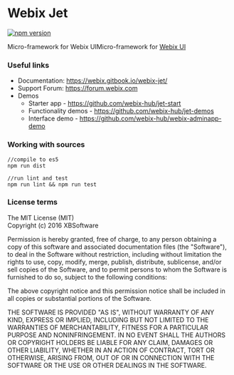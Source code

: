 Webix Jet
============

[![npm version](https://badge.fury.io/js/webix-jet.svg)](https://badge.fury.io/js/webix-jet)

Micro-framework for Webix UIMicro-framework for [Webix UI](https://webix.com)


### Useful links

- Documentation: https://webix.gitbook.io/webix-jet/
- Support Forum: https://forum.webix.com
- Demos
	- Starter app - https://github.com/webix-hub/jet-start
	- Functionality demos - https://github.com/webix-hub/jet-demos
	- Interface demo - https://github.com/webix-hub/webix-adminapp-demo
	
### Working with sources

```
//compile to es5
npm run dist

//run lint and test
npm run lint && npm run test
```

### License terms

The MIT License (MIT)    
Copyright (c) 2016 XBSoftware

Permission is hereby granted, free of charge, to any person obtaining a copy of this software and associated documentation files (the "Software"), to deal in the Software without restriction, including without limitation the rights to use, copy, modify, merge, publish, distribute, sublicense, and/or sell copies of the Software, and to permit persons to whom the Software is furnished to do so, subject to the following conditions:

The above copyright notice and this permission notice shall be included in all copies or substantial portions of the Software.

THE SOFTWARE IS PROVIDED "AS IS", WITHOUT WARRANTY OF ANY KIND, EXPRESS OR IMPLIED, INCLUDING BUT NOT LIMITED TO THE WARRANTIES OF MERCHANTABILITY, FITNESS FOR A PARTICULAR PURPOSE AND NONINFRINGEMENT. IN NO EVENT SHALL THE AUTHORS OR COPYRIGHT HOLDERS BE LIABLE FOR ANY CLAIM, DAMAGES OR OTHER LIABILITY, WHETHER IN AN ACTION OF CONTRACT, TORT OR OTHERWISE, ARISING FROM, OUT OF OR IN CONNECTION WITH THE SOFTWARE OR THE USE OR OTHER DEALINGS IN THE SOFTWARE.
